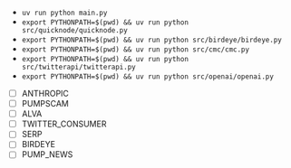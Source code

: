 - `uv run python main.py`
- `export PYTHONPATH=$(pwd) && uv run python src/quicknode/quicknode.py`
- `export PYTHONPATH=$(pwd) && uv run python src/birdeye/birdeye.py`
- `export PYTHONPATH=$(pwd) && uv run python src/cmc/cmc.py`
- `export PYTHONPATH=$(pwd) && uv run python src/twitterapi/twitterapi.py`
- `export PYTHONPATH=$(pwd) && uv run python src/openai/openai.py`
- [ ] ANTHROPIC
- [ ] PUMPSCAM
- [ ] ALVA
- [ ] TWITTER_CONSUMER
- [ ] SERP
- [ ] BIRDEYE
- [ ] PUMP_NEWS
